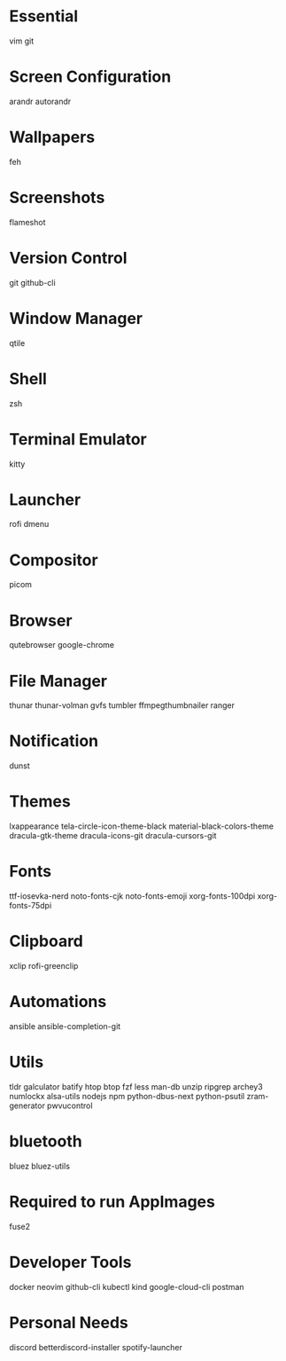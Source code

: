 # Essential
vim
git

# Screen Configuration
arandr
autorandr

# Wallpapers
feh

# Screenshots
flameshot

# Version Control
git
github-cli

# Window Manager
qtile

# Shell
zsh

# Terminal Emulator
kitty

# Launcher
rofi
dmenu

# Compositor
picom

# Browser
qutebrowser
google-chrome

# File Manager
thunar
thunar-volman
gvfs
tumbler
ffmpegthumbnailer
ranger

# Notification
dunst

# Themes
lxappearance
tela-circle-icon-theme-black
material-black-colors-theme
dracula-gtk-theme
dracula-icons-git
dracula-cursors-git

# Fonts
ttf-iosevka-nerd
noto-fonts-cjk
noto-fonts-emoji
xorg-fonts-100dpi
xorg-fonts-75dpi

# Clipboard
xclip
rofi-greenclip

# Automations
ansible
ansible-completion-git

# Utils
tldr
galculator
batify
htop
btop
fzf
less
man-db
unzip
ripgrep
archey3
numlockx
alsa-utils
nodejs
npm
python-dbus-next
python-psutil
zram-generator
pwvucontrol

# bluetooth
bluez
bluez-utils

# Required to run AppImages
fuse2

# Developer Tools
docker
neovim
github-cli
kubectl
kind
google-cloud-cli
postman

# Personal Needs
discord
betterdiscord-installer
spotify-launcher

